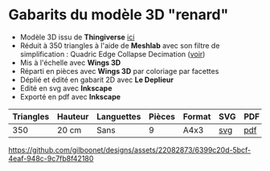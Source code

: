 # Gabarits du modèle 3D "renard"

- Modèle 3D issu de **Thingiverse** [ici](https://www.thingiverse.com/thing:182259)
- Réduit à 350 triangles à l'aide de **Meshlab** avec son filtre de simplification : Quadric Edge Collapse Decimation ([voir](https://youtu.be/1irJLnVSnrk))
- Mis à l'échelle avec **Wings 3D**
- Réparti en pièces avec **Wings 3D** par coloriage par facettes
- Déplié et édité en gabarit 2D avec **Le Deplieur**
- Edité en svg avec **Inkscape**
- Exporté en pdf avec **Inkscape**

|Triangles|Hauteur|Languettes|Pièces|Format|SVG|PDF|
|---|---|---|---|---|---|---|
|350|20 cm|Sans|9|A4x3|[svg](https://github.com/gilboonet/designs/blob/master/2023/renard/renard350_H20_A4x3.svg)|[pdf](https://github.com/gilboonet/designs/blob/master/2023/renard/renard350_H20_A4x3.pdf)|



https://github.com/gilboonet/designs/assets/22082873/6399c20d-5bcf-4eaf-948c-9c7fb8f42180


